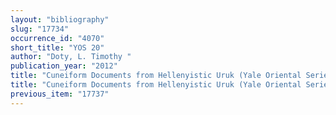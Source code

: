 ```yaml
---
layout: "bibliography"
slug: "17734"
occurrence_id: "4070"
short_title: "YOS 20"
author: "Doty, L. Timothy "
publication_year: "2012"
title: "Cuneiform Documents from Hellenyistic Uruk (Yale Oriental Series, Babylonian Texts)"
title: "Cuneiform Documents from Hellenyistic Uruk (Yale Oriental Series, Babylonian Texts)"
previous_item: "17737"
---
```

